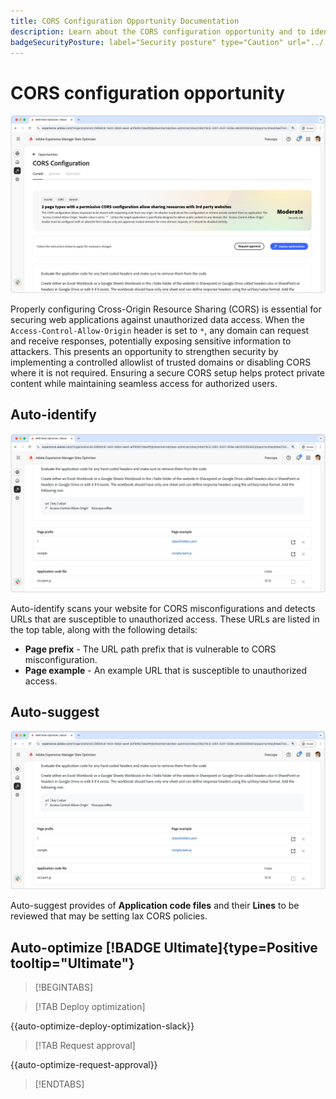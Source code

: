 ```yaml
---
title: CORS Configuration Opportunity Documentation
description: Learn about the CORS configuration opportunity and to identify and fix site security vulnerabilities.
badgeSecurityPosture: label="Security posture" type="Caution" url="../../opportunity-types/security-posture.md" tooltip="Security posture"
---
```


# CORS configuration opportunity

![CORS configuration opportunity](./assets/cors-configuration/hero.png)

Properly configuring Cross-Origin Resource Sharing (CORS) is essential for securing web applications against unauthorized data access. When the `Access-Control-Allow-Origin` header is set to `*`, any domain can request and receive responses, potentially exposing sensitive information to attackers. This presents an opportunity to strengthen security by implementing a controlled allowlist of trusted domains or disabling CORS where it is not required. Ensuring a secure CORS setup helps protect private content while maintaining seamless access for authorized users.

## Auto-identify

![Auto-identify CORS configuration opportunity](./assets/cors-configuration/auto-identify.png) 

Auto-identify scans your website for CORS misconfigurations and detects URLs that are susceptible to unauthorized access. These URLs are listed in the top table, along with the following details:

* **Page prefix** - The URL path prefix that is vulnerable to CORS misconfiguration.
* **Page example** - An example URL that is susceptible to unauthorized access.

## Auto-suggest

![Auto-suggest CORS configuration opportunity](./assets/cors-configuration/auto-suggest.png)

Auto-suggest provides of **Application code files** and their **Lines** to be reviewed that may be setting lax CORS policies.


## Auto-optimize [!BADGE Ultimate]{type=Positive tooltip="Ultimate"}



>[!BEGINTABS]

>[!TAB Deploy optimization]

{{auto-optimize-deploy-optimization-slack}}

>[!TAB Request approval]

{{auto-optimize-request-approval}}

>[!ENDTABS]
